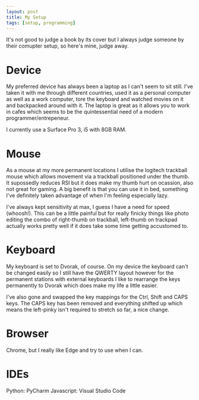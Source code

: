 ```yaml
---
layout: post
title: My Setup
tags: [setup, programming]
---
```


It's not good to judge a book by its cover but I always judge someone by their comupter setup, so here's mine, judge away.

# Device
My preferred device has always been a laptop as I can't seem to sit still. I've taken it with me through different countries, used it as a personal computer as well as a work computer, tore the keyboard and watched movies on it and backpacked around with it. The laptop is great as it allows you to work in cafes which seems to be the quintessential need of a modern programmer/entrepeneur. 

I currently use a Surface Pro 3, i5 with 8GB RAM.

# Mouse
As a mouse at my more permanent locations I utilise the logitech trackball mouse which allows movement via a trackball positioned under the thumb. It supossedly reduces RSI but it does make my thumb hurt on ocassion, also not great for gaming. A big benefit is that you can use it in bed, something I've definitely taken advantage of when I'm feeling especially lazy.

I've always kept sensitivity at max, I guess I have a need for speed (whoosh!). This can be a little painful but for really finicky things like photo editing the combo of right-thumb on trackball, left-thumb on trackpad actually works pretty well if it does take some time getting accustomed to.

# Keyboard
My keyboard is set to Dvorak, of course. On my device the keyboard can't be changed easily so I still have the QWERTY layout however for the permanent stations with external keyboards I like to rearrange the keys permanently to Dvorak which does make my life a little easier.

I've also gone and swapped the key mappings for the Ctrl, Shift and CAPS keys. The CAPS key has been removed and everything shifted up which means the left-pinky isn't required to stretch so far, a nice change.

# Browser
Chrome, but I really like Edge and try to use when I can.

# IDEs
Python: PyCharm
Javascript: Visual Studio Code
